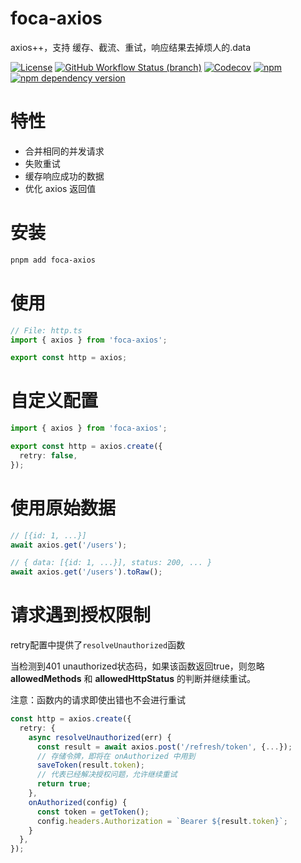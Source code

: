 # foca-axios

axios++，支持 缓存、截流、重试，响应结果去掉烦人的.data

[![License](https://img.shields.io/github/license/foca-js/foca-axios)](https://github.com/foca-js/foca-axios/blob/master/LICENSE)
[![GitHub Workflow Status (branch)](https://img.shields.io/github/actions/workflow/status/foca-js/foca-axios/test.yml?branch=master&label=test&logo=vitest)](https://github.com/foca-js/foca-axios/actions)
[![Codecov](https://img.shields.io/codecov/c/github/foca-js/foca-axios)](https://codecov.io/gh/foca-js/foca-axios)
[![npm](https://img.shields.io/npm/v/foca-axios)](https://www.npmjs.com/package/foca-axios)
[![npm dependency version](https://img.shields.io/npm/dependency-version/foca-axios/axios)](https://github.com/axios/axios)

# 特性

- 合并相同的并发请求
- 失败重试
- 缓存响应成功的数据
- 优化 axios 返回值

# 安装

```bash
pnpm add foca-axios
```

# 使用

```typescript
// File: http.ts
import { axios } from 'foca-axios';

export const http = axios;
```

# 自定义配置

```typescript
import { axios } from 'foca-axios';

export const http = axios.create({
  retry: false,
});
```

# 使用原始数据

```typescript
// [{id: 1, ...}]
await axios.get('/users');

// { data: [{id: 1, ...}], status: 200, ... }
await axios.get('/users').toRaw();
```

# 请求遇到授权限制

retry配置中提供了`resolveUnauthorized`函数

当检测到401 unauthorized状态码，如果该函数返回true，则忽略 **allowedMethods** 和 **allowedHttpStatus** 的判断并继续重试。

注意：函数内的请求即使出错也不会进行重试

```typescript
const http = axios.create({
  retry: {
    async resolveUnauthorized(err) {
      const result = await axios.post('/refresh/token', {...});
      // 存储令牌，即将在 onAuthorized 中用到
      saveToken(result.token);
      // 代表已经解决授权问题，允许继续重试
      return true;
    },
    onAuthorized(config) {
      const token = getToken();
      config.headers.Authorization = `Bearer ${result.token}`;
    }
  },
});
```
